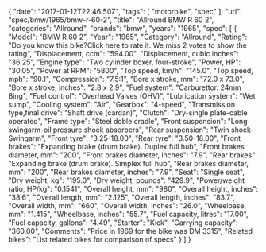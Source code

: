 {
    "date": "2017-01-12T22:46:50Z",
    "tags": [
        "motorbike",
        "spec"
    ],
    "url": "spec\/bmw\/1965\/bmw-r-60-2",
    "title": "Allround BMW R 60 2",
    "categories": "Allround",
    "brands": "bmw",
    "years": "1965",
    "spec": [
        {
            "Model": "BMW R 60 2",
            "Year": "1965",
            "Category": "Allround",
            "Rating": "Do you know this bike?Click here to rate it. We miss 2 votes to show the rating",
            "Displacement, ccm": "594.00",
            "Displacement, cubic inches": "36.25",
            "Engine type": "Two cylinder boxer, four-stroke",
            "Power, HP": "30.05",
            "Power at RPM": "5800",
            "Top speed, km\/h": "145.0",
            "Top speed, mph": "90.1",
            "Compression": "7.5:1",
            "Bore x stroke, mm": "72.0 x 73.0",
            "Bore x stroke, inches": "2.8 x 2.9",
            "Fuel system": "Carburettor. 24mm Bing",
            "Fuel control": "Overhead Valves (OHV)",
            "Lubrication system": "Wet sump",
            "Cooling system": "Air",
            "Gearbox": "4-speed",
            "Transmission type,final drive": "Shaft drive (cardan)",
            "Clutch": "Dry-single plate-cable operated",
            "Frame type": "Steel doble cradle",
            "Front suspension": "Long swingarm-oil pressure shock absorbers",
            "Rear suspension": "Twin shock-Swingarm",
            "Front tyre": "3.25-18.00",
            "Rear tyre": "3.50-18.00",
            "Front brakes": "Expanding brake (drum brake). Duplex full hub",
            "Front brakes diameter, mm": "200",
            "Front brakes diameter, inches": "7.9",
            "Rear brakes": "Expanding brake (drum brake). Simplex full hub",
            "Rear brakes diameter, mm": "200",
            "Rear brakes diameter, inches": "7.9",
            "Seat": "Single seat",
            "Dry weight, kg": "195.0",
            "Dry weight, pounds": "429.9",
            "Power\/weight ratio, HP\/kg": "0.1541",
            "Overall height, mm": "980",
            "Overall height, inches": "38.6",
            "Overall length, mm": "2.125",
            "Overall length, inches": "83.7",
            "Overall width, mm": "660",
            "Overall width, inches": "26.0",
            "Wheelbase, mm": "1.415",
            "Wheelbase, inches": "55.7",
            "Fuel capacity, litres": "17.00",
            "Fuel capacity, gallons": "4.49",
            "Starter": "Kick",
            "Carrying capacity": "360.00",
            "Comments": "Price in 1969 for the bike was DM 3315",
            "Related bikes": "List related bikes for comparison of specs"
        }
    ]
}